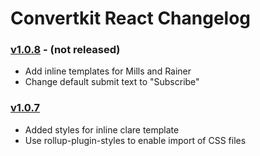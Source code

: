 # Convertkit React Changelog

### [v1.0.8](https://github.com/ConvertKit/convertkit-react/releases/tag/v1.0.8) - (not released)

- Add inline templates for Mills and Rainer
- Change default submit text to "Subscribe"

### [v1.0.7](https://github.com/ConvertKit/convertkit-react/releases/tag/v1.0.7)

- Added styles for inline clare template
- Use rollup-plugin-styles to enable import of CSS files

